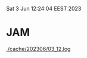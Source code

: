 Sat  3 Jun 12:24:04 EEST 2023
# JAM
<a href='./cache/202306/03_12.log'>./cache/202306/03_12.log</a>
